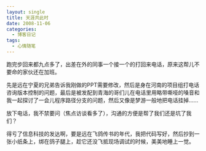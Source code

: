 ```yaml
---
layout: single
title: 天涯共此时
date: 2008-11-06
categories:
  - 博客日记
tags:
  - 心情随笔
---
```


跑完步回来都九点多了，出差在外的同事一个接一个的打回来电话，原来这帮儿不要命的家伙还在加班。

先是远在宁夏的兄弟告诉我刚做的PPT需要修改，然后是身在河南的项目组打电话咨询版本控制的问题，最后是被发配到青海的哥们儿在电话里用略带嘶哑的嗓音和我一起探讨了一会儿程序路径分支的问题，然后又像是梦游一般地把电话挂掉......

放下电话，我不禁要问（焦点访谈看多了），沟通的方便是帮了我们还是坑了我们？

得亏了信息科技的发达啊，要是远在飞鸽传书的年代，我把代码写好，然后抄到一张小纸条上，绑在鸽子腿上，趁它还没飞抵现场调试的时候，美美地睡上一觉。
